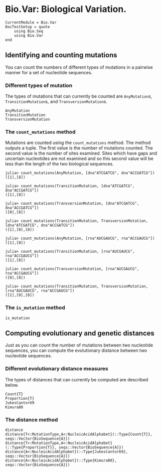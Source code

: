 # Bio.Var: Biological Variation.

```@meta
CurrentModule = Bio.Var
DocTestSetup = quote
    using Bio.Seq
    using Bio.Var
end
```

## Identifying and counting mutations

You can count the numbers of different types of mutations in a pairwise manner
for a set of nucleotide sequences.

### Different types of mutation

The types of mutations that can currently be counted are `AnyMutation`s,
`TransitionMutation`s, and `TransversionMutation`s.

```@docs
AnyMutation
TransitionMutation
TransversionMutation
```

### The `count_mutations` method

Mutations are counted using the `count_mutations` method.
The method outputs a tuple. The first value is the number of mutations counted.
The second value is the number of sites examined. Sites which have gaps and
uncertain nucleotides are not examined and so this second value will be less
than the length of the two biological sequences.

```jldoctest
julia> count_mutations(AnyMutation, [dna"ATCGATCG", dna"ACCGATCG"])
([1],[8])

julia> count_mutations(TransitionMutation, [dna"ATCGATCG", dna"ACCGATCG"])
([1],[8])

julia> count_mutations(TransversionMutation, [dna"ATCGATCG", dna"ACCGATCG"])
([0],[8])

julia> count_mutations(TransitionMutation, TransversionMutation, [dna"ATCGATCG", dna"ACCGATCG"])
([1],[0],[8])

julia> count_mutations(AnyMutation, [rna"AUCGAUCG", rna"ACCGAUCG"])
([1],[8])

julia> count_mutations(TransitionMutation, [rna"AUCGAUCG", rna"ACCGAUCG"])
([1],[8])

julia> count_mutations(TransversionMutation, [rna"AUCGAUCG", rna"ACCGAUCG"])
([0],[8])

julia> count_mutations(TransitionMutation, TransversionMutation, [rna"AUCGAUCG", rna"ACCGAUCG"])
([1],[0],[8])
```

### The `is_mutation` method

```@docs
is_mutation
```

## Computing evolutionary and genetic distances

Just as you can count the number of mutations between two nucleotide sequences,
you can compute the evolutionary distance between two nucleotide sequences.

### Different evolutionary distance measures

The types of distances that can currently be computed are described below.

```@docs
Count{T}
Proportion{T}
JukesCantor69
Kimura80
```

### The distance method

```@docs
distance
distance{T<:MutationType,A<:NucleicAcidAlphabet}(::Type{Count{T}}, seqs::Vector{BioSequence{A}})
distance{T<:MutationType,A<:NucleicAcidAlphabet}(::Type{Proportion{T}}, seqs::Vector{BioSequence{A}})
distance{A<:NucleicAcidAlphabet}(::Type{JukesCantor69}, seqs::Vector{BioSequence{A}})
distance{A<:NucleicAcidAlphabet}(::Type{Kimura80}, seqs::Vector{BioSequence{A}})
```
